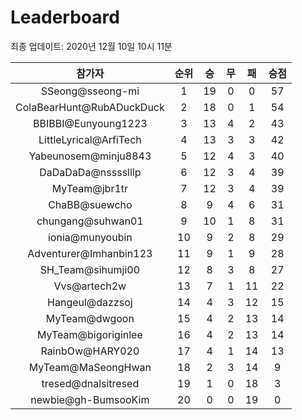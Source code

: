 # Leaderboard
최종 업데이트: 2020년 12월 10일 10시 11분




| 참가자 | 순위 | 승 | 무 | 패 | 승점 |
|:---:|:---:|:---:|:---:|:---:|:---:|
| SSeong@sseong-mi | 1 | 19 | 0 | 0 | 57 |
| ColaBearHunt@RubADuckDuck | 2 | 18 | 0 | 1 | 54 |
| BBIBBI@Eunyoung1223 | 3 | 13 | 4 | 2 | 43 |
| LittleLyrical@ArfiTech | 4 | 13 | 3 | 3 | 42 |
| Yabeunosem@minju8843 | 5 | 12 | 4 | 3 | 40 |
| DaDaDaDa@nsssslllp | 6 | 12 | 3 | 4 | 39 |
| MyTeam@jbr1tr | 7 | 12 | 3 | 4 | 39 |
| ChaBB@suewcho | 8 | 9 | 4 | 6 | 31 |
| chungang@suhwan01 | 9 | 10 | 1 | 8 | 31 |
| ionia@munyoubin | 10 | 9 | 2 | 8 | 29 |
| Adventurer@Imhanbin123 | 11 | 9 | 1 | 9 | 28 |
| SH_Team@sihumji00 | 12 | 8 | 3 | 8 | 27 |
| Vvs@artech2w | 13 | 7 | 1 | 11 | 22 |
| Hangeul@dazzsoj | 14 | 4 | 3 | 12 | 15 |
| MyTeam@dwgoon | 15 | 4 | 2 | 13 | 14 |
| MyTeam@bigoriginlee | 16 | 4 | 2 | 13 | 14 |
| RainbOw@HARY020 | 17 | 4 | 1 | 14 | 13 |
| MyTeam@MaSeongHwan | 18 | 2 | 3 | 14 | 9 |
| tresed@dnalsitresed | 19 | 1 | 0 | 18 | 3 |
| newbie@gh-BumsooKim | 20 | 0 | 0 | 19 | 0 |